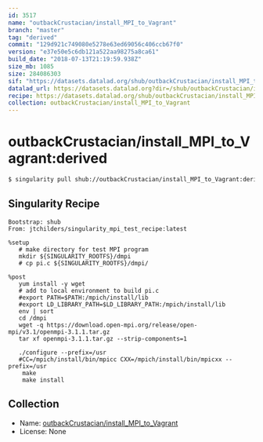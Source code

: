 ```yaml
---
id: 3517
name: "outbackCrustacian/install_MPI_to_Vagrant"
branch: "master"
tag: "derived"
commit: "129d921c749080e5278e63ed69056c406ccb67f0"
version: "e37e50e5c6db121a522aa98275a8ca61"
build_date: "2018-07-13T21:19:59.938Z"
size_mb: 1085
size: 284086303
sif: "https://datasets.datalad.org/shub/outbackCrustacian/install_MPI_to_Vagrant/derived/2018-07-13-129d921c-e37e50e5/e37e50e5c6db121a522aa98275a8ca61.simg"
datalad_url: https://datasets.datalad.org?dir=/shub/outbackCrustacian/install_MPI_to_Vagrant/derived/2018-07-13-129d921c-e37e50e5/
recipe: https://datasets.datalad.org/shub/outbackCrustacian/install_MPI_to_Vagrant/derived/2018-07-13-129d921c-e37e50e5/Singularity
collection: outbackCrustacian/install_MPI_to_Vagrant
---
```


# outbackCrustacian/install_MPI_to_Vagrant:derived

```bash
$ singularity pull shub://outbackCrustacian/install_MPI_to_Vagrant:derived
```

## Singularity Recipe

```singularity
Bootstrap: shub
From: jtchilders/singularity_mpi_test_recipe:latest

%setup
   # make directory for test MPI program
   mkdir ${SINGULARITY_ROOTFS}/dmpi
   # cp pi.c ${SINGULARITY_ROOTFS}/dmpi/

%post
   yum install -y wget
   # add to local environment to build pi.c
   #export PATH=$PATH:/mpich/install/lib
   #export LD_LIBRARY_PATH=$LD_LIBRARY_PATH:/mpich/install/lib
   env | sort
   cd /dmpi
   wget -q https://download.open-mpi.org/release/open-mpi/v3.1/openmpi-3.1.1.tar.gz
   tar xf openmpi-3.1.1.tar.gz --strip-components=1

   ./configure --prefix=/usr
   #CC=/mpich/install/bin/mpicc CXX=/mpich/install/bin/mpicxx --prefix=/usr
	make
	make install
```

## Collection

 - Name: [outbackCrustacian/install_MPI_to_Vagrant](https://github.com/outbackCrustacian/install_MPI_to_Vagrant)
 - License: None

